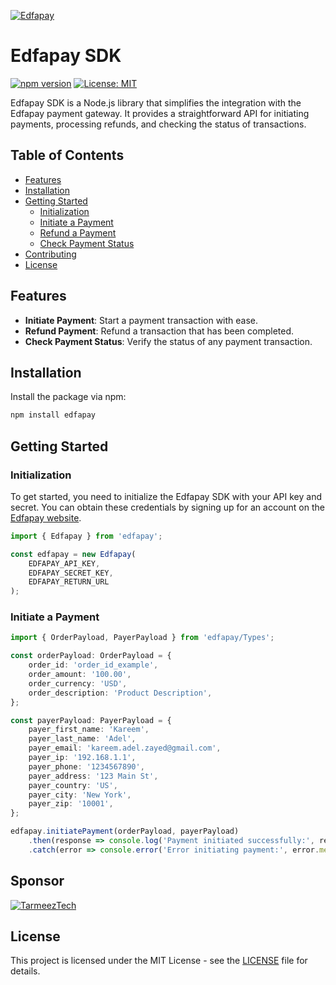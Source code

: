[![Edfapay](https://edfapay.com/api/asseset/logo.png)](https://edfapay.com)

# Edfapay SDK
[![npm version](https://badge.fury.io/js/edfapay.svg)](https://badge.fury.io/js/edfapay)
[![License: MIT](https://img.shields.io/badge/License-MIT-yellow.svg)](https://opensource.org/licenses/MIT) 

Edfapay SDK is a Node.js library that simplifies the integration with the Edfapay payment gateway. It provides a straightforward API for initiating payments, processing refunds, and checking the status of transactions.

## Table of Contents

- [Features](#features)
- [Installation](#installation)
- [Getting Started](#getting-started)
  - [Initialization](#initialization)
  - [Initiate a Payment](#initiate-a-payment)
  - [Refund a Payment](#refund-a-payment)
  - [Check Payment Status](#check-payment-status)
- [Contributing](#contributing)
- [License](#license)

## Features

- **Initiate Payment**: Start a payment transaction with ease.
- **Refund Payment**: Refund a transaction that has been completed.
- **Check Payment Status**: Verify the status of any payment transaction.

## Installation

Install the package via npm:

```bash
npm install edfapay
```

## Getting Started

### Initialization

To get started, you need to initialize the Edfapay SDK with your API key and secret. You can obtain these credentials by signing up for an account on the [Edfapay website](https://edfapay.com).

```typescript
import { Edfapay } from 'edfapay';

const edfapay = new Edfapay(
    EDFAPAY_API_KEY,
    EDFAPAY_SECRET_KEY,
    EDFAPAY_RETURN_URL
);
```

### Initiate a Payment
```typescript
import { OrderPayload, PayerPayload } from 'edfapay/Types';

const orderPayload: OrderPayload = {
    order_id: 'order_id_example',
    order_amount: '100.00',
    order_currency: 'USD',
    order_description: 'Product Description',
};

const payerPayload: PayerPayload = {
    payer_first_name: 'Kareem',
    payer_last_name: 'Adel',
    payer_email: 'kareem.adel.zayed@gmail.com',
    payer_ip: '192.168.1.1',
    payer_phone: '1234567890',
    payer_address: '123 Main St',
    payer_country: 'US',
    payer_city: 'New York',
    payer_zip: '10001',
};

edfapay.initiatePayment(orderPayload, payerPayload)
    .then(response => console.log('Payment initiated successfully:', response))
    .catch(error => console.error('Error initiating payment:', error.message));
```

## Sponsor

[![TarmeezTech](https://www.tarmeeztech.com/front/images/logo/logo.svg)](https://www.tarmeeztech.com)

## License

This project is licensed under the MIT License - see the [LICENSE](LICENSE) file for details.
